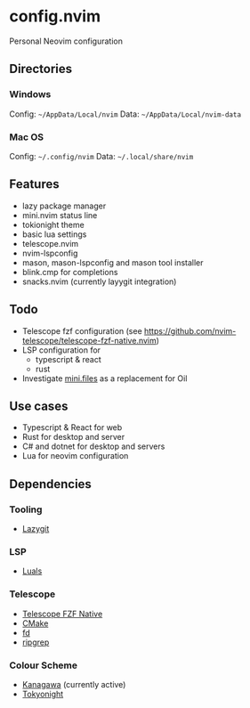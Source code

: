 # config.nvim

Personal Neovim configuration

## Directories

### Windows

Config: `~/AppData/Local/nvim`
Data: `~/AppData/Local/nvim-data`

### Mac OS

Config: `~/.config/nvim`
Data: `~/.local/share/nvim`

## Features

- lazy package manager
- mini.nvim status line
- tokionight theme
- basic lua settings
- telescope.nvim
- nvim-lspconfig
- mason, mason-lspconfig and mason tool installer
- blink.cmp for completions
- snacks.nvim (currently layygit integration)

## Todo

- Telescope fzf configuration (see https://github.com/nvim-telescope/telescope-fzf-native.nvim)
- LSP configuration for
  - typescript & react
  - rust
- Investigate [mini.files](https://github.com/echasnovski/mini.files) as a replacement for Oil

## Use cases

- Typescript & React for web
- Rust for desktop and server
- C# and dotnet for desktop and servers
- Lua for neovim configuration

## Dependencies

### Tooling

- [Lazygit](https://github.com/jesseduffield/lazygit)

### LSP

- [Luals](https://luals.github.io/#neovim-install)

### Telescope

- [Telescope FZF Native](https://github.com/nvim-telescope/telescope-fzf-native.nvim)
- [CMake](https://cmake.org/download/)
- [fd](https://github.com/sharkdp/fd)
- [ripgrep](https://github.com/BurntSushi/ripgrep)

### Colour Scheme

- [Kanagawa](https://github.com/rebelot/kanagawa.nvim) (currently active)
- [Tokyonight](https://github.com/folke/tokyonight.nvim)
